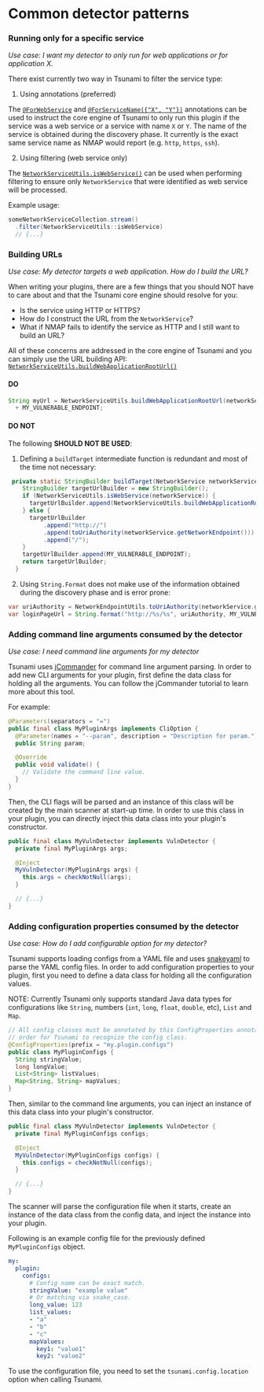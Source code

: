 # Common detector patterns

### Running only for a specific service

*Use case: I want my detector to only run for web applications or for
application X.*

There exist currently two way in Tsunami to filter the service type:

1. Using annotations (preferred)

The
[`@ForWebService`](https://github.com/google/tsunami-security-scanner/blob/master/plugin/src/main/java/com/google/tsunami/plugin/annotations/ForWebService.java)
and
[`@ForServiceName({"X", "Y"})`](https://github.com/google/tsunami-security-scanner/blob/master/plugin/src/main/java/com/google/tsunami/plugin/annotations/ForServiceName.java)
annotations can be used to instruct the core engine of Tsunami to only run this
plugin if the service was a web service or a service with name `X` or `Y`. The
name of the service is obtained during the discovery phase. It currently is the
exact same service name as NMAP would report (e.g. `http`, `https`, `ssh`).

2. Using filtering (web service only)

The
[`NetworkServiceUtils.isWebService()`](https://github.com/google/tsunami-security-scanner/blob/483f9ea5b7c69e8802353e0dcd293c2f35eaa4aa/common/src/main/java/com/google/tsunami/common/data/NetworkServiceUtils.java#L69)
can be used when performing filtering to ensure only `NetworkService` that were
identified as web service will be processed.

Example usage:

```java
someNetworkServiceCollection.stream()
  .filter(NetworkServiceUtils::isWebService)
  // {...}
```

### Building URLs

*Use case: My detector targets a web application. How do I build the URL?*

When writing your plugins, there are a few things that you should NOT have to
care about and that the Tsunami core engine should resolve for you:

- Is the service using HTTP or HTTPS?
- How do I construct the URL from the `NetworkService`?
- What if NMAP fails to identify the service as HTTP and I still want to build
  an URL?

All of these concerns are addressed in the core engine of Tsunami and you can
simply use the URL building API:
[`NetworkServiceUtils.buildWebApplicationRootUrl()`](https://github.com/google/tsunami-security-scanner/blob/483f9ea5b7c69e8802353e0dcd293c2f35eaa4aa/common/src/main/java/com/google/tsunami/common/data/NetworkServiceUtils.java#L173)

#### DO

```java
String myUrl = NetworkServiceUtils.buildWebApplicationRootUrl(networkService)
  + MY_VULNERABLE_ENDPOINT;
```

#### DO NOT

The following **SHOULD NOT BE USED**:

1. Defining a `buildTarget` intermediate function is redundant and most of the
time not necessary:

```java
 private static StringBuilder buildTarget(NetworkService networkService) {
    StringBuilder targetUrlBuilder = new StringBuilder();
    if (NetworkServiceUtils.isWebService(networkService)) {
      targetUrlBuilder.append(NetworkServiceUtils.buildWebApplicationRootUrl(networkService));
    } else {
      targetUrlBuilder
          .append("http://")
          .append(toUriAuthority(networkService.getNetworkEndpoint()))
          .append("/");
    }
    targetUrlBuilder.append(MY_VULNERABLE_ENDPOINT);
    return targetUrlBuilder;
  }
```

2. Using `String.Format` does not make use of the information obtained during
the discovery phase and is error prone:

```java
var uriAuthority = NetworkEndpointUtils.toUriAuthority(networkService.getNetworkEndpoint());
var loginPageUrl = String.format("http://%s/%s", uriAuthority, MY_VULNERABLE_ENDPOINT);
```

### Adding command line arguments consumed by the detector

*Use case: I need command line arguments for my detector*

Tsunami uses [jCommander](https://jcommander.org/) for command line argument
parsing. In order to add new CLI arguments for your plugin, first define the
data class for holding all the arguments. You can follow the jCommander tutorial
to learn more about this tool.

For example:

```java
@Parameters(separators = "=")
public final class MyPluginArgs implements CliOption {
  @Parameter(names = "--param", description = "Description for param.")
  public String param;

  @Override
  public void validate() {
    // Validate the command line value.
  }
}
```

Then, the CLI flags will be parsed and an instance of this class will be created
by the main scanner at start-up time. In order to use this class in your plugin,
you can directly inject this data class into your plugin's constructor.

```java
public final class MyVulnDetector implements VulnDetector {
  private final MyPluginArgs args;

  @Inject
  MyVulnDetector(MyPluginArgs args) {
    this.args = checkNotNull(args);
  }

  // {...}
}
```

### Adding configuration properties consumed by the detector

*Use case: How do I add configurable option for my detector?*

Tsunami supports loading configs from a YAML file and uses
[snakeyaml](https://bitbucket.org/asomov/snakeyaml/wiki/Documentation) to parse
the YAML config files. In order to add configuration properties to your plugin,
first you need to define a data class for holding all the configuration values.

NOTE: Currently Tsunami only supports standard Java data types for
configurations like `String`, numbers (`int`, `long`, `float`, `double`, etc),
`List` and `Map`.

```java
// All config classes must be annotated by this ConfigProperties annotation in
// order for Tsunami to recognize the config class.
@ConfigProperties(prefix = "my.plugin.configs")
public class MyPluginConfigs {
  String stringValue;
  long longValue;
  List<String> listValues;
  Map<String, String> mapValues;
}
```

Then, similar to the command line arguments, you can inject an instance of this
data class into your plugin's constructor.

```java
public final class MyVulnDetector implements VulnDetector {
  private final MyPluginConfigs configs;

  @Inject
  MyVulnDetector(MyPluginConfigs configs) {
    this.configs = checkNotNull(configs);
  }

  // {...}
}
```

The scanner will parse the configuration file when it starts, create an instance
of the data class from the config data, and inject the instance into your
plugin.

Following is an example config file for the previously defined `MyPluginConfigs`
object.

```yaml
my:
  plugin:
    configs:
      # Config name can be exact match.
      stringValue: "example value"
      # Or matching via snake_case.
      long_value: 123
      list_values:
      - "a"
      - "b"
      - "c"
      mapValues:
        key1: "value1"
        key2: "value2"
```

To use the configuration file, you need to set the `tsunami.config.location`
option when calling Tsunami.
